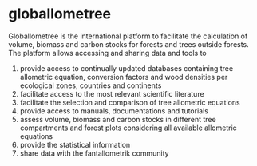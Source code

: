 globallometree
==============

Globallometree is the international platform to facilitate the calculation of volume, biomass and carbon stocks for forests and trees outside forests. The platform allows accessing and sharing data and tools to

1. provide access to continually updated databases containing tree allometric equation, conversion factors and wood densities per ecological zones, countries and continents
2. facilitate access to the most relevant scientific literature
3. facilitate the selection and comparison of tree allometric equations
4. provide access to manuals, documentations and tutorials
5. assess volume, biomass and carbon stocks in different tree compartments and forest plots considering all available allometric equations
6. provide the statistical information
7. share data with the fantallometrik community



